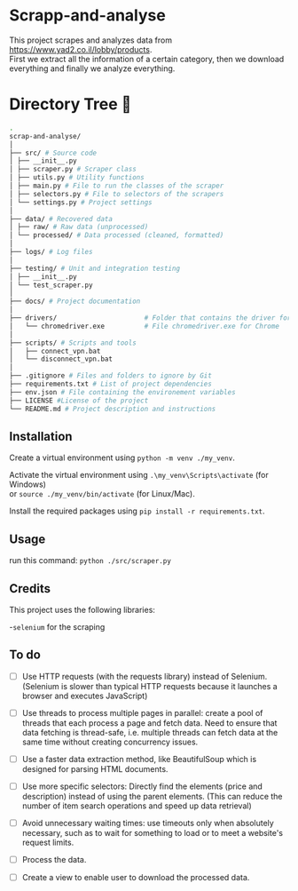 # Scrapp-and-analyse

This project scrapes and analyzes data from https://www.yad2.co.il/lobby/products.  
First we extract all the information of a certain category, then we download everything and   finally we analyze everything.

# Directory Tree :cactus:
```bash
.
scrap-and-analyse/
│
├── src/ # Source code
│ ├── __init__.py
│ ├── scraper.py # Scraper class
│ ├── utils.py # Utility functions
│ ├── main.py # File to run the classes of the scraper
│ ├── selectors.py # File to selectors of the scrapers
│ └── settings.py # Project settings
│
├── data/ # Recovered data
│ ├── raw/ # Raw data (unprocessed)
│ └── processed/ # Data processed (cleaned, formatted)
│
├── logs/ # Log files
│
├── testing/ # Unit and integration testing
│ ├── __init__.py
│ └── test_scraper.py
│
├── docs/ # Project documentation
│
├── drivers/                      # Folder that contains the driver for the browser
│   └── chromedriver.exe          # File chromedriver.exe for Chrome
│ 
├── scripts/ # Scripts and tools
│   ├── connect_vpn.bat
│   └── disconnect_vpn.bat
│
├── .gitignore # Files and folders to ignore by Git
├── requirements.txt # List of project dependencies
├── env.json # File containing the environement variables
├── LICENSE #License of the project
└── README.md # Project description and instructions

```

## Installation

Create a virtual environment using `python -m venv ./my_venv`.

Activate the virtual environment using `.\my_venv\Scripts\activate` (for Windows)  
or `source ./my_venv/bin/activate` (for Linux/Mac).

Install the required packages using `pip install -r requirements.txt`.


## Usage

run this command: `python ./src/scraper.py`


## Credits

This project uses the following libraries:  

  -`selenium` for the scraping   


## To do

-[ ] Use HTTP requests (with the requests library) instead of Selenium. (Selenium is slower than typical HTTP requests because it launches a browser and executes JavaScript)

-[ ] Use threads to process multiple pages in parallel: create a pool of threads that each process a page and fetch data. Need to ensure that data fetching is thread-safe, i.e. multiple threads can fetch data at the same time without creating concurrency issues.

-[ ] Use a faster data extraction method, like BeautifulSoup which is designed for parsing HTML documents. 

-[ ] Use more specific selectors: Directly find the elements (price and description) instead of using the parent elements. (This can reduce the number of item search operations and speed up data retrieval)

-[ ] Avoid unnecessary waiting times: use timeouts only when absolutely necessary, such as to wait for something to load or to meet a website's request limits.

-[ ] Process the data.

-[ ] Create a view to enable user to download the processed data.
